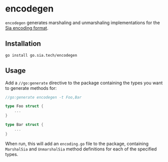 # encodegen

`encodegen` generates marshaling and unmarshaling implementations for the
[Sia encoding format](https://gitlab.com/NebulousLabs/encoding).

## Installation

```
go install go.sia.tech/encodegen
```

## Usage

Add a `//go:generate` directive to the package containing the types you want to
generate methods for:

```go
//go:generate encodegen -t Foo,Bar

type Foo struct {
    ...
}

type Bar struct {
    ...
}
```

When run, this will add an `encoding.go` file to the package, containing
`MarshalSia` and `UnmarshalSia` method definitions for each of the specified
types.
